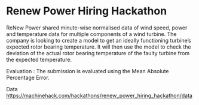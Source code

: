 # Renew Power Hiring Hackathon

ReNew Power shared minute-wise normalised data of wind speed, power and temperature data for multiple components of a wind turbine. The company is looking to create a model to get an ideally functioning turbine’s expected rotor bearing temperature. It will then use the model to check the deviation of the actual rotor bearing temperature of the faulty turbine from the expected temperature. 

Evaluation :
The submission is evaluated using the Mean Absolute Percentage Error.

Data
https://machinehack.com/hackathons/renew_power_hiring_hackathon/data
